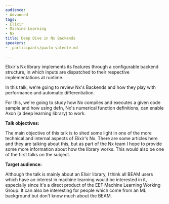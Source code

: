 ```yaml
---
audience:
- Advanced
tags:
- Elixir
- Machine Learning
- Nx
title: Deep Dive in Nx Backends
speakers:
- _participants/paulo-valente.md

---
```

Elixir's Nx library implements its features through a configurable backend structure, in which inputs are dispatched to their respective implementations at runtime. 

In this talk, we're going to review Nx's Backends and how they play with performance and automatic differentiation.

For this, we're going to study how Nx compiles and executes a given code sample and how using defn, Nx's numerical function definitions, can enable Axon (a deep learning library) to work.

**Talk objectives:**

The main objective of this talk is to shed some light in one of the more technical and internal aspects of Elixir's Nx. There are some articles here and they are talking about this, but as part of the Nx team I hope to provide some more information about how the library works. This would also be one of the first talks on the subject.

**Target audience:**

Although the talk is mainly about an Elixir library, I think all BEAM users which have an interest in machine learning would be interested in it, especially since it's a direct product of the EEF Machine Learning Working Group. It can also be interesting for people which come from an ML background but don't know much about the BEAM.